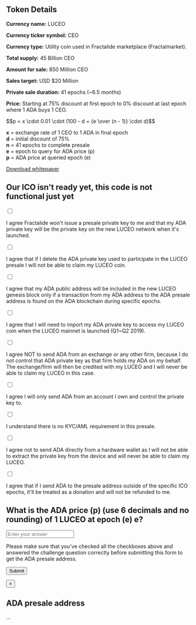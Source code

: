 <div class="container">
    <div class="row">
        <div class="col-md-offset-2 col-md-8 col-sm-offset-2 col-sm-8 col-xs-offset-1 col-xs-10">
            <div class="panel panel-default">
                <div class="panel-body text-center">
                    <h2 class="sub_heading_blue">Token Details</h2>
                </div>
                <div class="panel-body">
                    <div class="row">
                        <div class="col-md-offset-1 col-md-5 col-xs-12">
                            <p>
                                <b>Currency name:</b> LUCEO
                            </p>
                            <p>
                                <b>Currency ticker symbol:</b> CEO
                            </p>
                            <p>
                                <b>Currency type:</b> Utility coin used in Fractalide marketplace (Fractalmarket).
                            </p>
                            <p>
                                <b>Total supply:</b> 45 Billion CEO
                            </p>
                            <p>
                                <b>Amount for sale:</b> 850 Million CEO
                            </p>
                            <p>
                                <b>Sales target:</b> USD $20 Million
                            </p>
                            <p>
                                <b>Private sale duration:</b> 41 epochs (~6.5 months)
                            </p>
                        </div>
                        <div class="col-md-5 col-xs-12 light_blue_box">
                            <p>
                                <b>Price:</b> Starting at 75% discount at first epoch to 0% discount at last epoch where 1 ADA buys 1 CEO.
                            </p>
                            <p>
                                $$p = x \cdot 0.01 \cdot (100 - d + {e \over (n - 1)} \cdot d)$$
                            </p>
                            <p>
                                <b>x</b> = exchange rate of 1 CEO to 1 ADA in final epoch
                                <br/>
                                <b>d</b> = initial discount of 75%
                                <br/>
                                <b>n</b> = 41 epochs to complete presale
                                <br/>
                                <b>e</b> = epoch to query for ADA price (p)
                                <br/>
                                <b>p</b> = ADA price at queried epoch (e)
                            </p>
                        </div>
                    </div>
                    <div class="panel-body">
                        <div class="col-md-offset-3 col-md-6 col-xs-offset-1 col-xs-10">
                            <a class="btn btn-lg btn-default btn-block" href="#">Download whitepaper</a>
                        </div>
                    </div>
                </div>
            </div>
        </div>
    </div>
    <div class="row">
        <div class="col-md-offset-2 col-md-8 col-sm-offset-2 col-sm-8 col-xs-offset-1 col-xs-10">
            <div class="panel panel-default">
                <div class="panel-body text-center">
                    <h2 class="sub_heading_blue">Our ICO isn't ready yet, this code is not functional just yet</h2>
                </div>
                <div class="panel-body checklist">
                    <div class="row">
                        <div class="col-md-1 col-xs-2 text-right">
                            <label>
                                <input type="checkbox" />
                                <span></span>
                            </label>
                        </div>
                        <div class="col-md-11 col-xs-10">
                            <p>
                                I agree Fractalide won't issue a presale private key to me and that my ADA private key will be the private key on the new LUCEO network when it's launched.
                            </p>
                        </div>
                    </div>
                    <div class="row">
                        <div class="col-md-1 col-xs-2 text-right">
                            <label>
                                <input type="checkbox" />
                                <span></span>
                            </label>
                        </div>
                        <div class="col-md-11 col-xs-10">
                            <p>
                                I agree that if I delete the ADA private key used to participate in the LUCEO presale I will not be able to claim my LUCEO coin.
                            </p>
                        </div>
                    </div>
                    <div class="row">
                        <div class="col-md-1 col-xs-2 text-right">
                            <label>
                                <input type="checkbox" />
                                <span></span>
                            </label>
                        </div>
                        <div class="col-md-11 col-xs-10">
                            <p>
                                I agree that my ADA public address will be included in the new LUCEO genesis block only if a transaction from my ADA address to the ADA presale address is found on the ADA blockchain during specific epochs.
                            </p>
                        </div>
                    </div>
                    <div class="row">
                        <div class="col-md-1 col-xs-2 text-right">
                            <label>
                                <input type="checkbox" />
                                <span></span>
                            </label>
                        </div>
                        <div class="col-md-11 col-xs-10">
                            <p>
                                I agree that I will need to import my ADA private key to access my LUCEO coin when the LUCEO mainnet is launched (Q1~Q2 2019).
                            </p>
                        </div>
                    </div>
                    <div class="row">
                        <div class="col-md-1 col-xs-2 text-right">
                            <label>
                                <input type="checkbox" />
                                <span></span>
                            </label>
                        </div>
                        <div class="col-md-11 col-xs-10">
                            <p>
                                I agree NOT to send ADA from an exchange or any other firm, because I do not control that ADA private key as that firm holds my ADA on my behalf. The exchange/firm will then be credited with my LUCEO and I will never be able to claim my LUCEO in this
                                case.
                            </p>
                        </div>
                    </div>
                    <div class="row">
                        <div class="col-md-1 col-xs-2 text-right">
                            <label>
                                <input type="checkbox" />
                                <span></span>
                            </label>
                        </div>
                        <div class="col-md-11 col-xs-10">
                            <p>
                                I agree I will only send ADA from an account I own and control the private key to.
                            </p>
                        </div>
                    </div>
                    <div class="row">
                        <div class="col-md-1 col-xs-2 text-right">
                            <label>
                                <input type="checkbox" />
                                <span></span>
                            </label>
                        </div>
                        <div class="col-md-11 col-xs-10">
                            <p>
                                I understand there is no KYC/AML requirement in this presale.
                            </p>
                        </div>
                    </div>
                    <div class="row">
                        <div class="col-md-1 col-xs-2 text-right">
                            <label>
                                <input type="checkbox" />
                                <span></span>
                            </label>
                        </div>
                        <div class="col-md-11 col-xs-10">
                            <p>
                                I agree not to send ADA directly from a hardware wallet as I will not be able to extract the private key from the device and will never be able to claim my LUCEO.
                            </p>
                        </div>
                    </div>
                    <div class="row">
                        <div class="col-md-1 col-xs-2 text-right">
                            <label>
                                <input type="checkbox" />
                                <span></span>
                            </label>
                        </div>
                        <div class="col-md-11 col-xs-10">
                            <p>
                                I agree that if I send ADA to the presale address outside of the specific ICO epochs, it'll be treated as a donation and will not be refunded to me.
                            </p>
                        </div>
                    </div>
                </div>
                <div class="panel-body text-center">
                    <form class="form-horizontal light_blue_box">
                        <h2 class="sub_heading_blue">What is the ADA price (p) (use 6 decimals and no rounding) of 1 LUCEO at epoch (e) <val id="epoch">e</val>?</h2>
                        <div class="form-group form-group-lg">
                            <div class="col-md-offset-2 col-md-8 col-xs-12">
                                <input type="text" class="form-control input-lg" id="answer" placeholder="Enter your answer" />
                            </div>
                        </div>
                    </form>
                </div>
                <div class="panel-body">
                    <div class="row">
                        <div class="col-md-12 col-xs-12">
                            <p id="warning_message">
                                Please make sure that you've checked all the checkboxes above and answered the challenge question correctly before submitting this form to get the ADA presale address.
                            </p>
                        </div>
                    </div>
                    <div class="row">
                        <div class="col-md-offset-3 col-md-6 col-xs-offset-1 col-xs-10">
                            <p>
                                <button class="btn btn-lg btn-default btn-block" type="button" data-toggle="modal" data-target="#myModal" id="btnSubmit">Submit</button>
                            </p>
                        </div>
                    </div>
                </div>
            </div>
        </div>
    </div>
</div>

<div class="modal fade" id="myModal" tabindex="-1" role="dialog" aria-labelledby="myModalLabel">
    <div class="modal-dialog" role="document">
        <div class="modal-content">
            <div class="modal-body">
                <button type="button" class="close" data-dismiss="modal" aria-label="Close"><span aria-hidden="true">&times;</span></button>
                <h2 class="modal-title sub_heading_blue text-center" id="myModalLabel">ADA presale address</h2>
                <div class="light_blue_box text-center">
                    <span id="presale_address">...</span>
                </div>
            </div>
        </div>
    </div>
</div>

<script src="/js/ico.js"></script>
